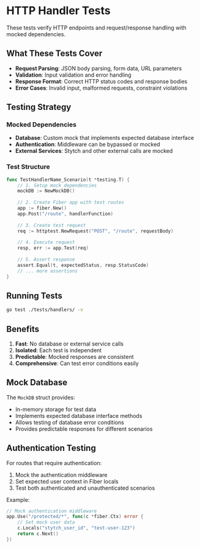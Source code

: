 # HTTP Handler Tests

These tests verify HTTP endpoints and request/response handling with mocked dependencies.

## What These Tests Cover

- **Request Parsing**: JSON body parsing, form data, URL parameters
- **Validation**: Input validation and error handling
- **Response Format**: Correct HTTP status codes and response bodies
- **Error Cases**: Invalid input, malformed requests, constraint violations

## Testing Strategy

### Mocked Dependencies
- **Database**: Custom mock that implements expected database interface
- **Authentication**: Middleware can be bypassed or mocked
- **External Services**: Stytch and other external calls are mocked

### Test Structure
```go
func TestHandlerName_Scenario(t *testing.T) {
    // 1. Setup mock dependencies
    mockDB := NewMockDB()
    
    // 2. Create Fiber app with test routes
    app := fiber.New()
    app.Post("/route", handlerFunction)
    
    // 3. Create test request
    req := httptest.NewRequest("POST", "/route", requestBody)
    
    // 4. Execute request
    resp, err := app.Test(req)
    
    // 5. Assert response
    assert.Equal(t, expectedStatus, resp.StatusCode)
    // ... more assertions
}
```

## Running Tests

```bash
go test ./tests/handlers/ -v
```

## Benefits

1. **Fast**: No database or external service calls
2. **Isolated**: Each test is independent
3. **Predictable**: Mocked responses are consistent
4. **Comprehensive**: Can test error conditions easily

## Mock Database

The `MockDB` struct provides:
- In-memory storage for test data
- Implements expected database interface methods
- Allows testing of database error conditions
- Provides predictable responses for different scenarios

## Authentication Testing

For routes that require authentication:
1. Mock the authentication middleware
2. Set expected user context in Fiber locals
3. Test both authenticated and unauthenticated scenarios

Example:
```go
// Mock authentication middleware
app.Use("/protected/*", func(c *fiber.Ctx) error {
    // Set mock user data
    c.Locals("stytch_user_id", "test-user-123")
    return c.Next()
})
```